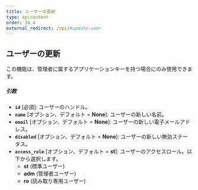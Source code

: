 ```yaml
---
title: ユーザーの更新
type: apicontent
order: 34.4
external_redirect: /api/#update-user
---
```


## ユーザーの更新
この機能は、管理者に属するアプリケーションキーを持つ場合にのみ使用できます。

##### 引数
* **`id`** [必須]:
    ユーザーのハンドル。
* **`name`** [オプション、デフォルト = **None**]:
    ユーザーの新しい名前。
* **`email`** [オプション、デフォルト = **None**]:
    ユーザーの新しい電子メールアドレス。
* **`disabled`** [オプション、デフォルト = **None**]:
    ユーザーの新しい無効ステータス。
* **`access_role`** [オプション、デフォルト = **st**]:
    ユーザーのアクセスロール。以下から選択します。
    *  **st** (標準ユーザー)
    *  **adm** (管理者ユーザー)
    *  **ro** (読み取り専用ユーザー)
